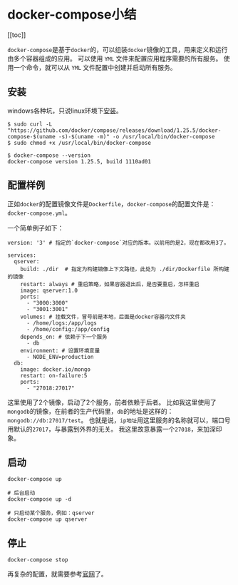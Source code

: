 # docker-compose小结

[[toc]]

`docker-compose`是基于`docker`的，可以组装`docker`镜像的工具，用来定义和运行由多个容器组成的应用。
可以使用 `YML` 文件来配置应用程序需要的所有服务。
使用一个命令，就可以从 `YML` 文件配置中创建并启动所有服务。

## 安装

windows各种坑，只说linux环境下[安装](https://docs.docker.com/compose/install)。

``` shell
$ sudo curl -L "https://github.com/docker/compose/releases/download/1.25.5/docker-compose-$(uname -s)-$(uname -m)" -o /usr/local/bin/docker-compose
$ sudo chmod +x /usr/local/bin/docker-compose

$ docker-compose --version
docker-compose version 1.25.5, build 1110ad01
```

## 配置样例

正如`docker`的配置镜像文件是`Dockerfile`，`docker-compose`的配置文件是：`docker-compose.yml`。

一个简单例子如下：
```
version: '3' # 指定的`docker-compose`对应的版本。以前用的是2，现在都改用3了。

services:
  qserver:
    build: ./dir  # 指定为构建镜像上下文路径，此处为 ./dir/Dockerfile 所构建的镜像
    restart: always # 重启策略，如果容器退出后，是否要重启，怎样重启
    image: qserver:1.0
    ports:
      - "3000:3000"
      - "3001:3001"
    volumes: # 挂载文件，冒号前是本地，后面是docker容器内文件夹
      - /home/logs:/app/logs
      - /home/config:/app/config
    depends_on: # 依赖于下一个服务
      - db  
    environment: # 设置环境变量
      - NODE_ENV=production
  db:
    image: docker.io/mongo
    restart: on-failure:5
    ports:
      - "27018:27017"
```

这里使用了2个镜像，启动了2个服务，前者依赖于后者。
比如我这里使用了`mongodb`的镜像，在前者的生产代码里，`db`的地址是这样的：`mongodb://db:27017/test`。
也就是说，`ip地址`用这里服务的名称就可以，端口号用默认的`27017`，与暴露到外界的无关。
我这里故意暴露一个`27018`，来加深印象。

## 启动

``` shell
docker-compose up

# 后台启动
docker-compose up -d

# 只启动某个服务，例如：qserver
docker-compose up qserver
```
## 停止

``` shell
docker-compose stop
```

再复杂的配置，就需要参考[官网](https://docs.docker.com/compose/)了。